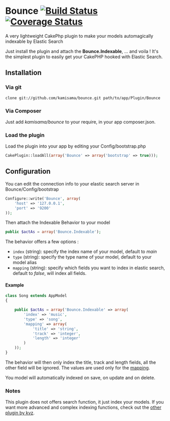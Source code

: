 Bounce [![Build Status](https://travis-ci.org/kamisama/bounce.png)](https://travis-ci.org/kamisama/bounce) [![Coverage Status](https://coveralls.io/repos/kamisama/bounce/badge.png)](https://coveralls.io/r/kamisama/bounce)
======

A very lightweight CakePhp plugin to make your models automagically indexable by Elastic Search

Just install the plugin and attach the **Bounce.Indexable**, … and voila !
It's the simplest plugin to easily get your CakePHP hooked with Elastic Search.

## Installation

### Via git

	clone git://github.com/kamisama/bounce.git path/to/app/Plugin/Bounce

### Via Composer

Just add *kamisama/bounce* to your require, in your app composer.json.

### Load the plugin

Load the plugin into your app by editing your Config/bootstrap.php

```php
CakePlugin::loadAll(array('Bounce' => array('bootstrap' => true)));
```

## Configuration

You can edit the connection info to your elastic search server in Bounce/Config/bootstrap

```php
Configure::write('Bounce', array(
	'host' => '127.0.0.1',
	'port' => '9200'
));
```

Then attach the Indexable Behavior to your model

```php
public $actAs = array('Bounce.Indexable');
```

The behavior offers a few options :

* `index` (string): specify the index name of your model, default to *main*
* `type` (string): specify the type name of your model, default to your model alias
* `mapping` (string): specify which fields you want to index in elastic search, default to *false*, will index all fields.

#### Example

```php
class Song extends AppModel
{

	public $actAs = array('Bounce.Indexable' => array(
		'index' => 'music',
		'type' => 'song',
		'mapping' => array(
			'title' => 'string',
			'track' => 'integer',
			'length' => 'integer'
		)
	));
}
```

The behavior will then only index the title, track and length fields, all the other field will be ignored. The values are used only for the [mapping](http://www.elasticsearch.org/guide/reference/mapping/).

You model will automatically indexed on save, on update and on delete.

### Notes

This plugin does not offers search function, it just index your models. If you want more advanced and complex indexing functions, check out the [other plugin by kvz](https://github.com/kvz/cakephp-elasticsearch-plugin).
